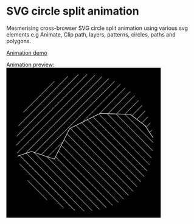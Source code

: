 # SVG circle split animation
Mesmerising cross-browser SVG circle split animation using various svg elements e.g Animate, Clip path, layers, patterns, circles, paths and polygons.

[Animation demo](https://edindelan.github.io/svg-circle-split-animation/)

Animation preview: 
![Screenshot](https://raw.githubusercontent.com/edindelan/svg-circle-split-animation/master/assets/img/svg-circle-split-animation.gif)
